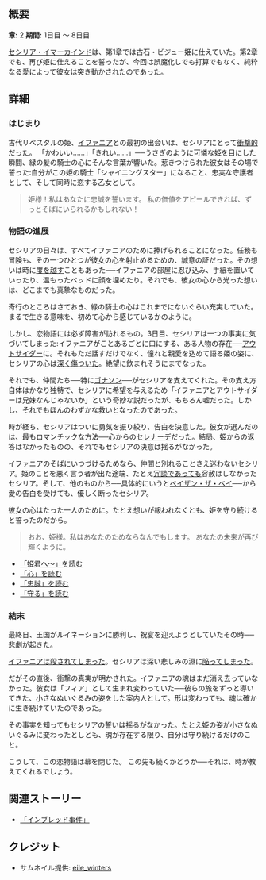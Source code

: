 <!-- title: おお、姫様 -->
<!-- quote: あなたの名誉のために、あなたの騎士として戦い抜く誓う。 -->
<!-- chapters: 1 -->
<!-- images: (セシリアとイファニアの初対面), (イファニアのベッドで怪しい行動をするセシリア), (ゴナソンとビジューに慰められるセシリア), (イファニアへ贈るセシリアのセレナーデ), (イファニアの死を知ったセシリア) -->
<!-- model: false -->

## 概要

**章:** 2
**期間:** 1日目 ～ 8日目

[セシリア・イマーカインド](#entry:cecilia-entry)は、第1章では古石・ビジュー姫に仕えていた。第2章でも、再び姫に仕えることを誓ったが、今回は誤魔化しでも打算でもなく、純粋なる愛によって彼女は突き動かされたのであった。

## 詳細

### はじまり

古代リベスタルの姫、[イファニア](#entry:iphania-entry)との最初の出会いは、セシリアにとって[衝撃的だった](https://www.youtube.com/watch?v=cyLsX20esBE&t=3677s)。
「かわいい……」「きれい……」──うさぎのように可憐な姫を目にした瞬間、緑の髪の騎士の心にそんな言葉が響いた。惹きつけられた彼女はその場で誓った:自分がこの姫の騎士「シャイニングスター」になること、忠実な守護者として、そして同時に恋する乙女として。

> 姫様！私はあなたに忠誠を誓います。
> 私の価値をアピールできれば、ずっとそばにいられるかもしれない！

### 物語の進展

セシリアの日々は、すべてイファニアのために捧げられることになった。任務も冒険も、その一つひとつが彼女の心を射止めるための、誠意の証だった。その想いは時に[度を越す](https://www.youtube.com/live/Icdii90_vSA?si=Jyrns6hejyLxwP1j&t=18262)こともあった──イファニアの部屋に忍び込み、手紙を置いていったり、温もったベッドに顔を埋めたり。それでも、彼女の心から光った想いは、どこまでも真摯なものだった。

奇行のところはさておき、緑の騎士の心はこれまでにないぐらい充実していた。まるで生きる意味を、初めて心から感じているかのように。

しかし、恋物語には必ず障害が訪れるもの。3日目、セシリアは一つの事実に気づいてしまった:イファニアがことあるごとに口にする、ある人物の存在──[アウトサイダー](#entry:outsider-entry)に。それもただ話すだけでなく、憧れと親愛を込めて語る姫の姿に、セシリアの心は[深く傷ついた](https://www.youtube.com/live/Icdii90_vSA?si=ExxsS-YVaBvPL6Uo&t=5066)。絶望に飲まれそうにまでなった。

それでも、仲間たち──特に[ゴナソン](#entry:gigi-entry)──がセシリアを支えてくれた。その支え方自体はかなり独特で、セシリアに希望を与えるため「イファニアとアウトサイダーは兄妹なんじゃないか」という奇妙な説だったが、もちろん嘘だった。しかし、それでもほんのわずかな救いとなったのであった。

時が経ち、セシリアはついに勇気を振り絞り、告白を決意した。彼女が選んだのは、最もロマンチックな方法──心からの[セレナーデ](https://www.youtube.com/live/I75IWfMGVgM?t=7144)だった。結局、姫からの返答はなかったものの、それでもセシリアの決意は揺るがなかった。

イファニアのそばにいつづけるためなら、仲間と別れることさえ迷わないセシリア。姫のことを悪く言う者が出た途端、たとえ[冗談であっても](https://www.youtube.com/live/48HSA_GcOZ0?si=5hds-8Kg9slqsnyV&t=6918)容赦はしなかったセシリア。そして、他のものから──具体的にいうと[ペイザン・ザ・ベイ](#entry:bae-entry)──から愛の告白を受けても、優しく断ったセシリア。

彼女の心はたった一人のために。たとえ想いが報われなくとも、姫を守り続けると誓ったのだから。

> おお、姫様。私はあなたのためならなんでもします。
> あなたの未来が再び輝くように。

- [「姫君へ～」を読む](#text:princess~)
- [「心」を読む](#text:heart)
- [「忠誠」を読む](#text:loyal)
- [「守る」を読む](#text:protect)

### 結末

最終日、王国がルイネーションに勝利し、祝宴を迎えようとしていたその時──悲劇が起きた。

[イファニアは殺されてしまった](https://www.youtube.com/live/LyufI3aiCB0?si=GTfSsdxPIM8QPDg9&t=6682)。セシリアは深い悲しみの淵に[陥ってしまった](https://www.youtube.com/live/LyufI3aiCB0?si=GTfSsdxPIM8QPDg9&t=6682)。

だがその直後、衝撃の真実が明かされた。イファニアの魂はまだ消え去っていなかった。彼女は「フィア」として生まれ変わっていた──彼らの旅をずっと導いてきた、小さなぬいぐるみの姿をした案内人として。形は変わっても、魂は確かに生き続けていたのであった。

その事実を知ってもセシリアの誓いは揺るがなかった。たとえ姫の姿が小さなぬいぐるみに変わったとしとも、魂が存在する限り、自分は守り続けるだけのこと。

こうして、この恋物語は幕を閉じた。
この先も続くかどうか──それは、時が教えてくれるでしょう。

## 関連ストーリー

- [「インブレッド事件」](#entry:inbread-entry)

## クレジット

- サムネイル提供: [eile_winters](https://x.com/eule_winters/status/1919969659094499795)

